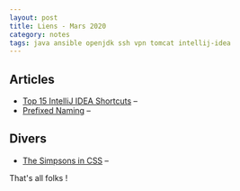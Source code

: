 ```yaml
---
layout: post
title: Liens - Mars 2020
category: notes
tags: java ansible openjdk ssh vpn tomcat intellij-idea
---
```


## Articles
* [Top 15 IntelliJ IDEA Shortcuts](https://blog.jetbrains.com/idea/2020/03/top-15-intellij-idea-shortcuts/) – 
* [Prefixed Naming](https://www.yegor256.com/2020/03/03/prefixed-naming.html) – 

## Divers
* [The Simpsons in CSS](https://pattle.github.io/simpsons-in-css/) – 

That's all folks !
